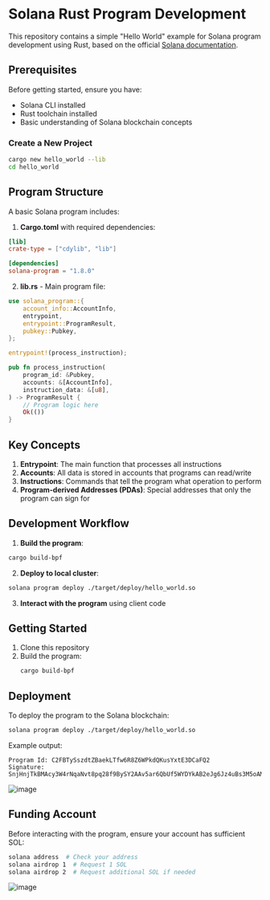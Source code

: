 # Solana Rust Program Development

This repository contains a simple "Hello World" example for Solana program development using Rust, based on the official [Solana documentation](https://solana.com/ru/docs/programs/rust).

## Prerequisites

Before getting started, ensure you have:
- Solana CLI installed
- Rust toolchain installed
- Basic understanding of Solana blockchain concepts

### Create a New Project
```bash
cargo new hello_world --lib
cd hello_world
```

## Program Structure

A basic Solana program includes:

1. **Cargo.toml** with required dependencies:
```toml
[lib]
crate-type = ["cdylib", "lib"]

[dependencies]
solana-program = "1.8.0"
```

2. **lib.rs** - Main program file:
```rust
use solana_program::{
    account_info::AccountInfo,
    entrypoint,
    entrypoint::ProgramResult,
    pubkey::Pubkey,
};

entrypoint!(process_instruction);

pub fn process_instruction(
    program_id: &Pubkey,
    accounts: &[AccountInfo],
    instruction_data: &[u8],
) -> ProgramResult {
    // Program logic here
    Ok(())
}
```

## Key Concepts

1. **Entrypoint**: The main function that processes all instructions
2. **Accounts**: All data is stored in accounts that programs can read/write
3. **Instructions**: Commands that tell the program what operation to perform
4. **Program-derived Addresses (PDAs)**: Special addresses that only the program can sign for

## Development Workflow

1. **Build the program**:
```bash
cargo build-bpf
```

2. **Deploy to local cluster**:
```bash
solana program deploy ./target/deploy/hello_world.so
```

3. **Interact with the program** using client code
## Getting Started

1. Clone this repository
2. Build the program:
   ```bash
   cargo build-bpf
   ```

## Deployment

To deploy the program to the Solana blockchain:

```bash
solana program deploy ./target/deploy/hello_world.so
```

Example output:
```
Program Id: C2FBTySszdtZBaekLTfw6R8Z6WPkdQKusYxtE3DCaFQ2
Signature: SnjHnjTkBMAcy3W4rNqaNvt8pq28f9BySY2AAv5ar6QbUf5WYDYkAB2eJg6Jz4uBs3M5oAMhBYEqfGaia6njGL7Z
```
![image](https://github.com/user-attachments/assets/80822dd8-afea-4b37-989b-44b50cbc6084)

## Funding Account

Before interacting with the program, ensure your account has sufficient SOL:

```bash
solana address  # Check your address
solana airdrop 1  # Request 1 SOL
solana airdrop 2  # Request additional SOL if needed
```
![image](https://github.com/user-attachments/assets/74413d16-e8ce-4a68-b55a-47e3c8d5b6af)


